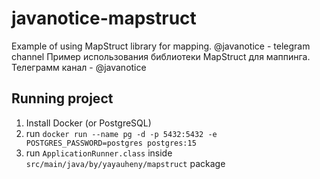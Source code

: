 # javanotice-mapstruct
Example of using MapStruct library for mapping. @javanotice - telegram channel
Пример использования библиотеки MapStruct для маппинга. Телеграмм канал - @javanotice

## Running project
  1. Install Docker (or PostgreSQL)
  2. run `docker run --name pg -d -p 5432:5432 -e POSTGRES_PASSWORD=postgres postgres:15`
  3. run `ApplicationRunner.class` inside `src/main/java/by/yayauheny/mapstruct` package
